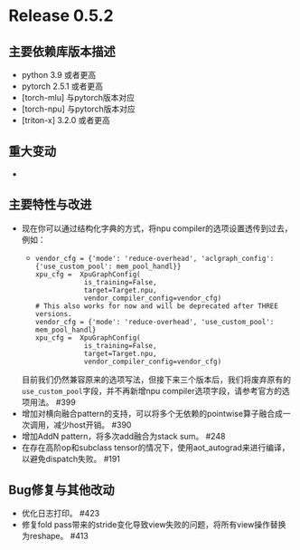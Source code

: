 # Release 0.5.2

## 主要依赖库版本描述
- python 3.9 或者更高
- pytorch 2.5.1 或者更高
- [torch-mlu] 与pytorch版本对应
- [torch-npu] 与pytorch版本对应
- [triton-x] 3.2.0 或者更高

## 重大变动
-

## 主要特性与改进
- 现在你可以通过结构化字典的方式，将npu compiler的选项设置透传到过去，例如：
  - ```
    vendor_cfg = {'mode': 'reduce-overhead', 'aclgraph_config': {'use_custom_pool': mem_pool_handl}}
    xpu_cfg =  XpuGraphConfig(
                is_training=False,
                target=Target.npu,
                vendor_compiler_config=vendor_cfg)
    # This also works for now and will be deprecated after THREE versions.
    vendor_cfg = {'mode': 'reduce-overhead', 'use_custom_pool': mem_pool_handl}
    xpu_cfg =  XpuGraphConfig(
                is_training=False,
                target=Target.npu,
                vendor_compiler_config=vendor_cfg)

    ```
  目前我们仍然兼容原来的选项写法，但接下来三个版本后，我们将废弃原有的`use_custom_pool`字段，并不再新增npu compiler选项字段，请参考官方的选项用法。 #399
- 增加对横向融合pattern的支持，可以将多个无依赖的pointwise算子融合成一次调用，减少host开销。 #390
- 增加AddN pattern，将多次add融合为stack sum。 #248
- 在存在高阶op和subclass tensor的情况下，使用aot_autograd来进行编译，以避免dispatch失败。 #191

## Bug修复与其他改动
- 优化日志打印。 #423
- 修复fold pass带来的stride变化导致view失败的问题，将所有view操作替换为reshape。 #413
